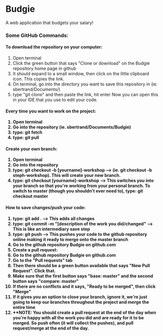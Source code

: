 # Budgie
A web application that budgets your salary!


### Some GitHub Commands:

#### To download the repository on your computer:
1) Open terminal
2) Click the green button that says "Clone or download" on the Budgie repository home page in github
3) It should expand to a small window, then click on the little clipboard icon. This copies the link.
4) On terminal, go into the directory you want to save this repository in (ie. sbertrand/Documents/)
5) type "git clone" and then paste the link, hit enter
Now you can open this in your IDE that you use to edit your code.

#### <b>Every time you want to work on the project<b>:
1) Open terminal
2) Go into the repository (ie. sbertrand/Documents/Budgie)
3) type: git fetch
4) type: git pull

#### Create your own branch:
1) Open terminal
2) Go into the repository 
3) type: git checkout -b [yourname]-workshop --> (ie. git checkout -b steph-workshop).  This will create your new branch.
4) type: git checkout [yourname]-workshop --> This switches you into your branch so that you're working from your personal branch.
To switch to master (though you shouldn't ever need to), type: git checkout master

#### How to save changes/push your code:
1) type: git add . --> This adds all changes
2) type: git commit -m "[description of the work you did/changed" --> This is like an intermediary save step
3) type: git push  --> This pushes your code to the github repository online making it ready to merge onto the master branch
4) Go to the github repository Budgie on github.com 
5) Create a pull request:
6) Go to the github repository Budgie on github.com
7) Go to the "Pull requests" tab
8) Then there should be a green button available that says "New Pull Request".  Click that.
9) Make sure that the first button says "base: master" and the second button says "compare: master"
10) If there are no conflicts and it says, "Ready to be merged", then click "Merge"
11) If it gives you an option to close your branch, ignore it, we're just going to keep our branches throughout the project and merge the entire time
12) **NOTE: You should create a pull request at the end of the day when you're happy with all the work you did and are ready for it to be merged. So push often (it will collect the pushes), and pull request/merge at the end of the day.
